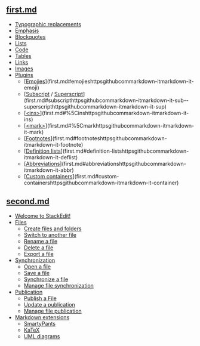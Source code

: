 [first.md](first.md#firstmd)
-------
   - [Typographic replacements](first.md#typographic-replacements)
   - [Emphasis](first.md#emphasis)
   - [Blockquotes](first.md#blockquotes)
   - [Lists](first.md#lists)
   - [Code](first.md#code)
   - [Tables](first.md#tables)
   - [Links](first.md#links)
   - [Images](first.md#images)
   - [Plugins](first.md#plugins)
     - [[Emojies](https://github.com/markdown-it/markdown-it-emoji)](first.md#emojieshttpsgithubcommarkdown-itmarkdown-it-emoji)
     - [[Subscript](https://github.com/markdown-it/markdown-it-sub) / [Superscript](https://github.com/markdown-it/markdown-it-sup)](first.md#subscripthttpsgithubcommarkdown-itmarkdown-it-sub--superscripthttpsgithubcommarkdown-itmarkdown-it-sup)
     - [[\<ins>](https://github.com/markdown-it/markdown-it-ins)](first.md#%5Cinshttpsgithubcommarkdown-itmarkdown-it-ins)
     - [[\<mark>](https://github.com/markdown-it/markdown-it-mark)](first.md#%5Cmarkhttpsgithubcommarkdown-itmarkdown-it-mark)
     - [[Footnotes](https://github.com/markdown-it/markdown-it-footnote)](first.md#footnoteshttpsgithubcommarkdown-itmarkdown-it-footnote)
     - [[Definition lists](https://github.com/markdown-it/markdown-it-deflist)](first.md#definition-listshttpsgithubcommarkdown-itmarkdown-it-deflist)
     - [[Abbreviations](https://github.com/markdown-it/markdown-it-abbr)](first.md#abbreviationshttpsgithubcommarkdown-itmarkdown-it-abbr)
     - [[Custom containers](https://github.com/markdown-it/markdown-it-container)](first.md#custom-containershttpsgithubcommarkdown-itmarkdown-it-container)

[second.md](second.md#secondmd)
-------
 - [Welcome to StackEdit!](second.md#welcome-to-stackedit)
 - [Files](second.md#files)
   - [Create files and folders](second.md#create-files-and-folders)
   - [Switch to another file](second.md#switch-to-another-file)
   - [Rename a file](second.md#rename-a-file)
   - [Delete a file](second.md#delete-a-file)
   - [Export a file](second.md#export-a-file)
 - [Synchronization](second.md#synchronization)
   - [Open a file](second.md#open-a-file)
   - [Save a file](second.md#save-a-file)
   - [Synchronize a file](second.md#synchronize-a-file)
   - [Manage file synchronization](second.md#manage-file-synchronization)
 - [Publication](second.md#publication)
   - [Publish a File](second.md#publish-a-file)
   - [Update a publication](second.md#update-a-publication)
   - [Manage file publication](second.md#manage-file-publication)
 - [Markdown extensions](second.md#markdown-extensions)
   - [SmartyPants](second.md#smartypants)
   - [KaTeX](second.md#katex)
   - [UML diagrams](second.md#uml-diagrams)